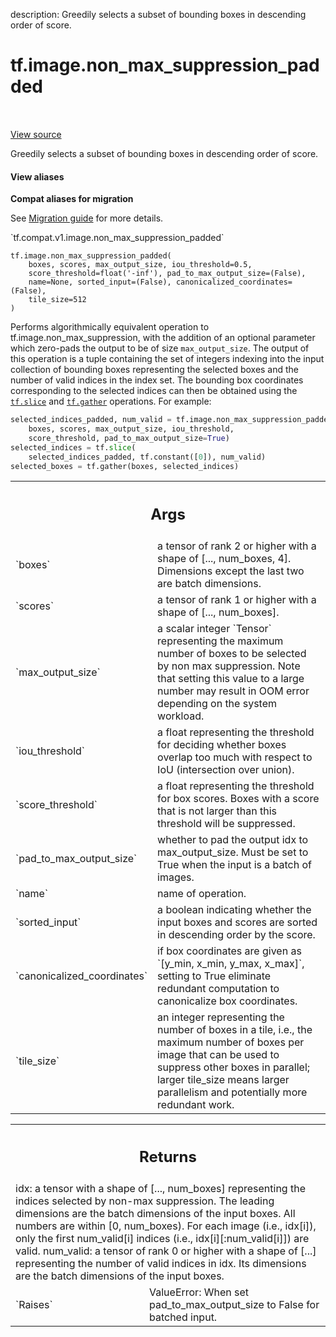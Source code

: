 description: Greedily selects a subset of bounding boxes in descending order of score.

<div itemscope itemtype="http://developers.google.com/ReferenceObject">
<meta itemprop="name" content="tf.image.non_max_suppression_padded" />
<meta itemprop="path" content="Stable" />
</div>

# tf.image.non_max_suppression_padded

<!-- Insert buttons and diff -->

<table class="tfo-notebook-buttons tfo-api nocontent" align="left">

</table>

<a target="_blank" href="/code/stable/tensorflow/python/ops/image_ops_impl.py">View source</a>



Greedily selects a subset of bounding boxes in descending order of score.

<section class="expandable">
  <h4 class="showalways">View aliases</h4>
  <p>
<b>Compat aliases for migration</b>
<p>See
<a href="https://www.tensorflow.org/guide/migrate">Migration guide</a> for
more details.</p>
<p>`tf.compat.v1.image.non_max_suppression_padded`</p>
</p>
</section>

<pre class="devsite-click-to-copy prettyprint lang-py tfo-signature-link">
<code>tf.image.non_max_suppression_padded(
    boxes, scores, max_output_size, iou_threshold=0.5,
    score_threshold=float(&#x27;-inf&#x27;), pad_to_max_output_size=(False),
    name=None, sorted_input=(False), canonicalized_coordinates=(False),
    tile_size=512
)
</code></pre>



<!-- Placeholder for "Used in" -->

Performs algorithmically equivalent operation to tf.image.non_max_suppression,
with the addition of an optional parameter which zero-pads the output to
be of size `max_output_size`.
The output of this operation is a tuple containing the set of integers
indexing into the input collection of bounding boxes representing the selected
boxes and the number of valid indices in the index set.  The bounding box
coordinates corresponding to the selected indices can then be obtained using
the <a href="../../tf/slice.md"><code>tf.slice</code></a> and <a href="../../tf/gather.md"><code>tf.gather</code></a> operations.  For example:
  ```python
  selected_indices_padded, num_valid = tf.image.non_max_suppression_padded(
      boxes, scores, max_output_size, iou_threshold,
      score_threshold, pad_to_max_output_size=True)
  selected_indices = tf.slice(
      selected_indices_padded, tf.constant([0]), num_valid)
  selected_boxes = tf.gather(boxes, selected_indices)
  ```

<!-- Tabular view -->
 <table class="responsive fixed orange">
<colgroup><col width="214px"><col></colgroup>
<tr><th colspan="2"><h2 class="add-link">Args</h2></th></tr>

<tr>
<td>
`boxes`
</td>
<td>
a tensor of rank 2 or higher with a shape of [..., num_boxes, 4].
Dimensions except the last two are batch dimensions.
</td>
</tr><tr>
<td>
`scores`
</td>
<td>
a tensor of rank 1 or higher with a shape of [..., num_boxes].
</td>
</tr><tr>
<td>
`max_output_size`
</td>
<td>
a scalar integer `Tensor` representing the maximum number
of boxes to be selected by non max suppression. Note that setting this
value to a large number may result in OOM error depending on the system
workload.
</td>
</tr><tr>
<td>
`iou_threshold`
</td>
<td>
a float representing the threshold for deciding whether boxes
overlap too much with respect to IoU (intersection over union).
</td>
</tr><tr>
<td>
`score_threshold`
</td>
<td>
a float representing the threshold for box scores. Boxes
with a score that is not larger than this threshold will be suppressed.
</td>
</tr><tr>
<td>
`pad_to_max_output_size`
</td>
<td>
whether to pad the output idx to max_output_size.
Must be set to True when the input is a batch of images.
</td>
</tr><tr>
<td>
`name`
</td>
<td>
name of operation.
</td>
</tr><tr>
<td>
`sorted_input`
</td>
<td>
a boolean indicating whether the input boxes and scores
are sorted in descending order by the score.
</td>
</tr><tr>
<td>
`canonicalized_coordinates`
</td>
<td>
if box coordinates are given as
`[y_min, x_min, y_max, x_max]`, setting to True eliminate redundant
 computation to canonicalize box coordinates.
</td>
</tr><tr>
<td>
`tile_size`
</td>
<td>
an integer representing the number of boxes in a tile, i.e.,
the maximum number of boxes per image that can be used to suppress other
boxes in parallel; larger tile_size means larger parallelism and
potentially more redundant work.
</td>
</tr>
</table>



<!-- Tabular view -->
 <table class="responsive fixed orange">
<colgroup><col width="214px"><col></colgroup>
<tr><th colspan="2"><h2 class="add-link">Returns</h2></th></tr>
<tr class="alt">
<td colspan="2">
idx: a tensor with a shape of [..., num_boxes] representing the
  indices selected by non-max suppression. The leading dimensions
  are the batch dimensions of the input boxes. All numbers are within
  [0, num_boxes). For each image (i.e., idx[i]), only the first num_valid[i]
  indices (i.e., idx[i][:num_valid[i]]) are valid.
num_valid: a tensor of rank 0 or higher with a shape of [...]
  representing the number of valid indices in idx. Its dimensions are the
  batch dimensions of the input boxes.
</td>
</tr>
<tr>
<td>
`Raises`
</td>
<td>
 ValueError: When set pad_to_max_output_size to False for batched input.
</td>
</tr>
</table>


